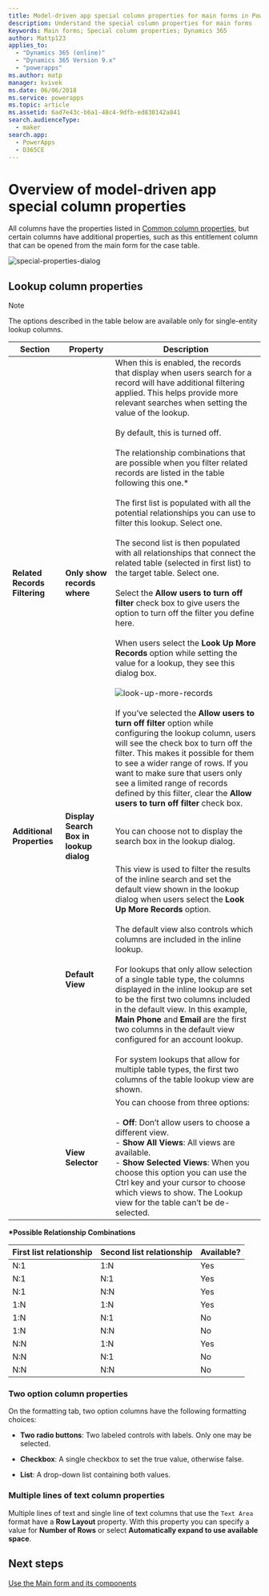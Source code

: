 ```yaml
---
title: Model-driven app special column properties for main forms in Power Apps | MicrosoftDocs
description: Understand the special column properties for main forms
Keywords: Main forms; Special column properties; Dynamics 365
author: Mattp123
applies_to: 
  - "Dynamics 365 (online)"
  - "Dynamics 365 Version 9.x"
  - "powerapps"
ms.author: matp
manager: kvivek
ms.date: 06/06/2018
ms.service: powerapps
ms.topic: article
ms.assetid: 6ad7e43c-b6a1-48c4-9dfb-ed830142a841
search.audienceType: 
  - maker
search.app: 
  - PowerApps
  - D365CE
---
```

# Overview of model-driven app special column properties

 All columns have the properties listed in [Common column properties](common-field-properties-legacy.md), but certain columns have additional properties, such as this entitlement column that can be opened from the main form for the case table.  

![special-properties-dialog](media/special-properties.png)
  
<a name="BKMK_LookupFieldProperties"></a>  
 
## Lookup column properties  
  
> [!NOTE]
>  The options described in the table below are available only for single-entity lookup columns.  
  
|Section|Property|Description|  
|-------------|--------------|-----------------|  
|**Related Records Filtering**|**Only show records where**|When this is enabled, the records that display when users search for a record will have additional filtering applied. This helps provide more relevant searches when setting the value of the lookup.<br /><br /> By default, this is turned off.<br /><br /> The relationship combinations that are possible when you filter related records are listed in the table following this one.*<br /><br /> The first list is populated with all the potential relationships you can use to filter this lookup. Select one.<br /><br /> The second list is then populated with all relationships that connect the related table (selected in first list) to the target table. Select one.<br /><br /> Select the **Allow users to turn off filter** check box to give users the option to turn off the filter you define here.<br /><br /> When users select the **Look Up More Records** option while setting the value for a lookup, they see this dialog box.<br /><br /> ![look-up-more-records](media/crm-ua-v-8-1-look-up-more-records.png) <br /><br /> If you’ve selected the **Allow users to turn off filter** option while configuring the lookup column, users will see the check box to turn off the filter.  This makes it possible for them to see a wider range of rows. If you want to make sure that users only see a limited range of records defined by this filter, clear the  **Allow users to turn off filter** check box.|  
|**Additional Properties**|**Display Search Box in lookup dialog**|You can choose not to display the search box in the lookup dialog.|  
||**Default View**|This view is used to filter the results of the inline search and set the default view shown in the lookup dialog when users select the **Look Up More Records** option.<br /><br /> The default view also controls which columns are included in the inline lookup.<br /><br /> For lookups that only allow selection of a single table type, the columns displayed in the inline lookup are set to be the first two columns included in the default view. In this example, **Main Phone** and **Email** are the first two columns in the default view configured for an account lookup.<br /><br /> For system lookups that allow for multiple table types, the first two columns of the table lookup view are shown.|  
||**View Selector**|You can choose from three options:<br /><br /> -   **Off**: Don’t allow users to choose a different view.<br />-   **Show All Views**: All views are available.<br />-   **Show Selected Views**: When you choose this option you can use the Ctrl key and your cursor to choose which views to show. The Lookup view for the table can’t be de-selected.|  
  
 **\*Possible Relationship Combinations**  
  
|First list relationship|Second list relationship|Available?|  
|-----------------------------|------------------------------|----------------|  
|N:1|1:N|Yes|  
|N:1|N:1|Yes|  
|N:1|N:N|Yes|  
|1:N|1:N|Yes|  
|1:N|N:1|No|  
|1:N|N:N|No|  
|N:N|1:N|Yes|  
|N:N|N:1|No|  
|N:N|N:N|No|  
  
<a name="BKMK_TwoOptionProperties"></a>   

### Two option column properties  
 On the formatting tab, two option columns have the following formatting choices:  
  
- **Two radio buttons**: Two labeled controls with labels. Only one may be selected.  
  
- **Checkbox**: A single checkbox to set the true value, otherwise false.  
  
- **List**: A drop-down list containing both values.  
  
<a name="BKMK_MultipleLinesOfTextProperties"></a>   

### Multiple lines of text column properties  
 Multiple lines of text and single line of text columns that use the `Text Area` format have a **Row Layout** property. With this property you can specify a value for **Number of Rows** or select **Automatically expand to use available space**.  

## Next steps

[Use the Main form and its components](use-main-form-and-components.md)
